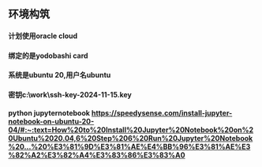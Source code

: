 ## 环境构筑
#### 计划使用oracle cloud
#### 绑定的是yodobashi card
#### 系统是ubuntu 20,用户名ubuntu
#### 密钥c:\work\ssh-key-2024-11-15.key
#### python jupyternotebook https://speedysense.com/install-jupyter-notebook-on-ubuntu-20-04/#:~:text=How%20to%20Install%20Jupyter%20Notebook%20on%20Ubuntu%2020.04,6%20Step%206%20Run%20Jupyter%20Notebook%20...%20%E3%81%9D%E3%81%AE%E4%BB%96%E3%81%AE%E3%82%A2%E3%82%A4%E3%83%86%E3%83%A0
